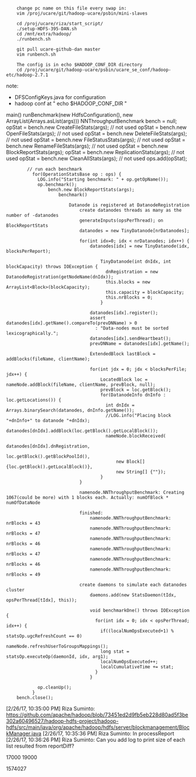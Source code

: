 ```

	change pc name on this file every swap in:
 	vim	/proj/ucare/git/hadoop-ucare/psbin/mini-slaves

 	cd /proj/ucare/riza/start_script/
	./setup-HDFS-395-DAN.sh
	cd /mnt/extra/hadoop/
	./runbench.sh

	git pull ucare-github-dan master
	vim runbench.sh

	The config is in echo $HADOOP_CONF_DIR directory
	cd /proj/ucare/git/hadoop-ucare/psbin/ucare_se_conf/hadoop-etc/hadoop-2.7.1
```


note:

- DFSConfigKeys.java for configuration
- hadoop conf at " echo $HADOOP_CONF_DIR "


main()
	runBenchmark(new HdfsConfiguration(), new ArrayList<String>(Arrays.asList(args)))
		NNThroughputBenchmark bench = null;
			opStat = bench.new CreateFileStats(args); // not used
			opStat = bench.new OpenFileStats(args); // not used
			opStat = bench.new DeleteFileStats(args); // not used
			opStat = bench.new FileStatusStats(args); // not used
			opStat = bench.new RenameFileStats(args); // not used
			opStat = bench.new BlockReportStats(args);
			opStat = bench.new ReplicationStats(args); // not used
			opStat = bench.new CleanAllStats(args); // not used
			ops.add(opStat);

			// run each benchmark
		      for(OperationStatsBase op : ops) {
		        LOG.info("Starting benchmark: " + op.getOpName());
		        op.benchmark();
		        	bench.new BlockReportStats(args);
		        		benchmark()

		        			Datanode is registered at DatanodeRegistration
		        				create datanodes threads as many as the number of -datanodes 
		        				generateInputs(opsPerThread); on BlockReportStats
		        				datanodes = new TinyDatanode[nrDatanodes];

		        				for(int idx=0; idx < nrDatanodes; idx++) {
							        datanodes[idx] = new TinyDatanode(idx, blocksPerReport);

							        	TinyDatanode(int dnIdx, int blockCapacity) throws IOException {
									      dnRegistration = new DatanodeRegistration(getNodeName(dnIdx));
									      this.blocks = new ArrayList<Block>(blockCapacity);
									      this.capacity = blockCapacity;
									      this.nrBlocks = 0;
									    }

							        datanodes[idx].register();
							        assert datanodes[idx].getName().compareTo(prevDNName) > 0
							          : "Data-nodes must be sorted lexicographically.";
							        datanodes[idx].sendHeartbeat();
							        prevDNName = datanodes[idx].getName();

							        ExtendedBlock lastBlock = addBlocks(fileName, clientName);

							        for(int jdx = 0; jdx < blocksPerFile; jdx++) {
								        LocatedBlock loc = nameNode.addBlock(fileName, clientName, prevBlock, null);
								        prevBlock = loc.getBlock();
								        for(DatanodeInfo dnInfo : loc.getLocations()) {
								          int dnIdx = Arrays.binarySearch(datanodes, dnInfo.getName());
								          //LOG.info("Placing block "+dnInfo+" to datanode "+dnIdx);
								          datanodes[dnIdx].addBlock(loc.getBlock().getLocalBlock());
								          nameNode.blockReceived(
								              datanodes[dnIdx].dnRegistration, 
								              loc.getBlock().getBlockPoolId(),
								              new Block[] {loc.getBlock().getLocalBlock()},
								              new String[] {""});
								        }
							    }

							    namenode.NNThroughputBenchmark: Creating 1067(could be more) with 1 blocks each. Actually: numOfBlock * numOfDataNode
							    
							    finished:  
									namenode.NNThroughputBenchmark: nrBlocks = 43
									namenode.NNThroughputBenchmark: nrBlocks = 47
									namenode.NNThroughputBenchmark: nrBlocks = 46
									namenode.NNThroughputBenchmark: nrBlocks = 47
									namenode.NNThroughputBenchmark: nrBlocks = 46
									namenode.NNThroughputBenchmark: nrBlocks = 49

						    	create daemons to simulate each datanodes cluster
						    		daemons.add(new StatsDaemon(tIdx, opsPerThread[tIdx], this));

						    		void benchmarkOne() throws IOException {
								      for(int idx = 0; idx < opsPerThread; idx++) {
								        if((localNumOpsExecuted+1) % statsOp.ugcRefreshCount == 0)
								          nameNode.refreshUserToGroupsMappings();
								        long stat = statsOp.executeOp(daemonId, idx, arg1);
								        localNumOpsExecuted++;
								        localCumulativeTime += stat;
								      }
								    }		

		        op.cleanUp();
		      }
		bench.close();

[2/26/17, 10:35:00 PM] Riza Suminto: https://github.com/apache/hadoop/blob/73451ed2d9fb5eb228d80ad5f3be302a60496527/hadoop-hdfs-project/hadoop-hdfs/src/main/java/org/apache/hadoop/hdfs/server/blockmanagement/BlockManager.java
[2/26/17, 10:35:36 PM] Riza Suminto: In processReport
[2/26/17, 10:36:26 PM] Riza Suminto: Can you add log to print size of each list resulted from reportDiff?


17000
19000

1574027
